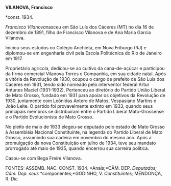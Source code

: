 **VILANOVA, Francisco**

\*const. 1934.

*Francisco Vilanova*nasceu em São Luís dos Cáceres (MT) no dia 16 de
dezembro de 1891, filho de Francisco Vilanova e de Ana Maria Garcia
Vilanova.

Iniciou seus estudos no Colégio Anchieta, em Nova Friburgo (RJ) e
diplomou-se em engenharia civil pela Escola Politécnica do Rio de
Janeiro em 1917.

Proprietário agrícola, dedicou-se ao cultivo da cana-de-açúcar e
participou da firma comercial Vilanova Torres e Companhia, em sua cidade
natal. Após a vitória da Revolução de 1930, ocupou o cargo de prefeito
de São Luís dos Cáceres em 1931, tendo sido nomeado pelo interventor
federal Artur Antunes Maciel (1931-1932). Pertenceu ao diretório do
Partido União Liberal de Mato Grosso, fundado em 1931 para apoiar os
objetivos da Revolução de 1930, juntamente com Leônidas Antero de Matos,
Vespasiano Martins e João Leite. O partido foi provavelmente extinto em
1933, quando seus principais membros se distribuíram entre o Partido
Liberal Mato-Grossense e o Partido Evolucionista de Mato Grosso.

No pleito de maio de 1933 elegeu-se deputado pelo estado de Mato Grosso
à Assembléia Nacional Constituinte, na legenda do Partido Liberal de
Mato Grosso, assumindo sua cadeira em novembro do mesmo ano. Após a
promulgação da nova Constituição em julho de 1934, teve seu mandato
prorrogado até maio de 1935, quando encerrou sua carreira política.

Casou-se com Bega Freire Vilanova.

FONTES: ASSEMB. NAC. CONST. 1934. *Anais;*CÂM. DEP. *Deputados; Câm.
Dep. seus* *componentes;*GODINHO, V. *Constituintes;* MENDONÇA, R.
*Dic.*

 
